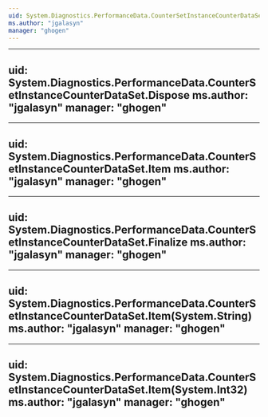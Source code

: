 ```yaml
---
uid: System.Diagnostics.PerformanceData.CounterSetInstanceCounterDataSet
ms.author: "jgalasyn"
manager: "ghogen"
---
```


---
uid: System.Diagnostics.PerformanceData.CounterSetInstanceCounterDataSet.Dispose
ms.author: "jgalasyn"
manager: "ghogen"
---

---
uid: System.Diagnostics.PerformanceData.CounterSetInstanceCounterDataSet.Item
ms.author: "jgalasyn"
manager: "ghogen"
---

---
uid: System.Diagnostics.PerformanceData.CounterSetInstanceCounterDataSet.Finalize
ms.author: "jgalasyn"
manager: "ghogen"
---

---
uid: System.Diagnostics.PerformanceData.CounterSetInstanceCounterDataSet.Item(System.String)
ms.author: "jgalasyn"
manager: "ghogen"
---

---
uid: System.Diagnostics.PerformanceData.CounterSetInstanceCounterDataSet.Item(System.Int32)
ms.author: "jgalasyn"
manager: "ghogen"
---
